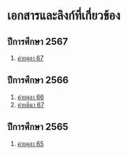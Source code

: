 # เอกสารและลิงก์ที่เกี่ยวข้อง

## ปีการศึกษา 2567

1. [ค่ายตุลา 67](/materials/oct67)

## ปีการศึกษา 2566

1. [ค่ายตุลา 66](/materials/oct66)  
2. [ค่ายมีนา 67](/materials/mar67)

## ปีการศึกษา 2565

1. [ค่ายตุลา 65](/materials/oct65)
